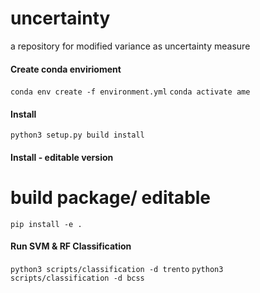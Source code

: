 # uncertainty
a repository for modified variance as uncertainty measure

#### Create conda envirioment
`conda env create -f environment.yml`
`conda activate ame`

#### Install

`python3 setup.py build install`
#### Install - editable version

# build package/ editable
`pip install -e .`


#### Run SVM & RF Classification
`python3 scripts/classification -d trento`
`python3 scripts/classification -d bcss`



